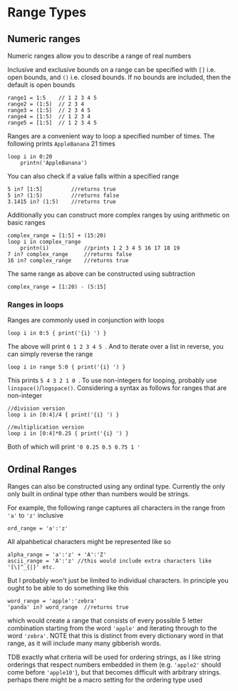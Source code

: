# Range Types

## Numeric ranges

Numeric ranges allow you to describe a range of real numbers

Inclusive and exclusive bounds on a range can be specified with `[]` i.e. open bounds, and `()` i.e. closed bounds. If no bounds are included, then the default is open bounds

```dewy
range1 = 1:5    // 1 2 3 4 5
range2 = (1:5)  // 2 3 4
range3 = (1:5]  // 2 3 4 5
range4 = [1:5)  // 1 2 3 4
range5 = [1:5]  // 1 2 3 4 5
```

Ranges are a convenient way to loop a specified number of times. The following prints `AppleBanana` 21 times

```dewy
loop i in 0:20
    printn('AppleBanana')
```

You can also check if a value falls within a specified range

```dewy
5 in? [1:5]         //returns true
5 in? (1:5)         //returns false
3.1415 in? (1:5)    //returns true 
```

Additionally you can construct more complex ranges by using arithmetic on basic ranges

```dewy
complex_range = [1:5] + (15:20)
loop i in complex_range
    printn(i)           //prints 1 2 3 4 5 16 17 18 19
7 in? complex_range     //returns false
16 in? complex_range    //returns true
```

The same range as above can be constructed using subtraction

```dewy
complex_range = [1:20) - (5:15]
```

### Ranges in loops

Ranges are commonly used in conjunction with loops

```
loop i in 0:5 { print('{i} ') }
```

The above will print `0 1 2 3 4 5 `. And to iterate over a list in reverse, you can simply reverse the range

```
loop i in range 5:0 { print('{i} ') }
```

This prints `5 4 3 2 1 0 `. To use non-integers for looping, probably use `linspace()`/`logspace()`. Considering a syntax as follows for ranges that are non-integer

```
//division version
loop i in [0:4]/4 { print('{i} ') }

//multiplication version
loop i in [0:4]*0.25 { print('{i} ') }
```

Both of which will print `'0 0.25 0.5 0.75 1 '`

## Ordinal Ranges

Ranges can also be constructed using any ordinal type. Currently the only only built in ordinal type other than numbers would be strings.

For example, the following range captures all characters in the range from `'a'` to `'z'` inclusive

```
ord_range = 'a':'z'
```

All alpahbetical characters might be represented like so

```
alpha_range = 'a':'z' + 'A':'Z'
ascii_range = 'A':'z' //this would include extra characters like '[\]^_{|}' etc.
```

But I probably won't just be limited to individual characters. In principle you ought to be able to do something like this

```
word_range = 'apple':'zebra'
'panda' in? word_range  //returns true
```

which would create a range that consists of every possible 5 letter combination starting from the word `'apple'` and iterating through to the word `'zebra'`. NOTE that this is distinct from every dictionary word in that range, as it will include many many gibberish words. 

TDB exactly what criteria will be used for ordering strings, as I like string orderings that respect numbers embedded in them (e.g. `'apple2'` should come before `'apple10'`), but that becomes difficult with arbitrary strings. perhaps there might be a macro setting for the ordering type used